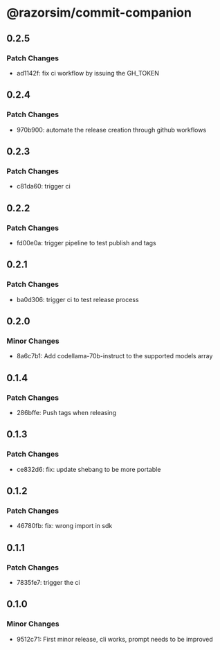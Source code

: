 # @razorsim/commit-companion

## 0.2.5

### Patch Changes

- ad1142f: fix ci workflow by issuing the GH_TOKEN

## 0.2.4

### Patch Changes

- 970b900: automate the release creation through github workflows

## 0.2.3

### Patch Changes

- c81da60: trigger ci

## 0.2.2

### Patch Changes

- fd00e0a: trigger pipeline to test publish and tags

## 0.2.1

### Patch Changes

- ba0d306: trigger ci to test release process

## 0.2.0

### Minor Changes

- 8a6c7b1: Add codellama-70b-instruct to the supported models array

## 0.1.4

### Patch Changes

- 286bffe: Push tags when releasing

## 0.1.3

### Patch Changes

- ce832d6: fix: update shebang to be more portable

## 0.1.2

### Patch Changes

- 46780fb: fix: wrong import in sdk

## 0.1.1

### Patch Changes

- 7835fe7: trigger the ci

## 0.1.0

### Minor Changes

- 9512c71: First minor release, cli works, prompt needs to be improved
